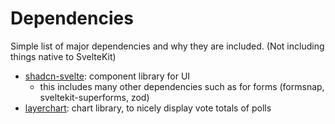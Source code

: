 # Dependencies
Simple list of major dependencies and why they are included.
(Not including things native to SvelteKit)

- [shadcn-svelte](https://next.shadcn-svelte.com/): component library for UI
    - this includes many other dependencies such as for forms (formsnap, sveltekit-superforms, zod)
- [layerchart](https://www.layerchart.com/): chart library, to nicely display vote totals of polls
